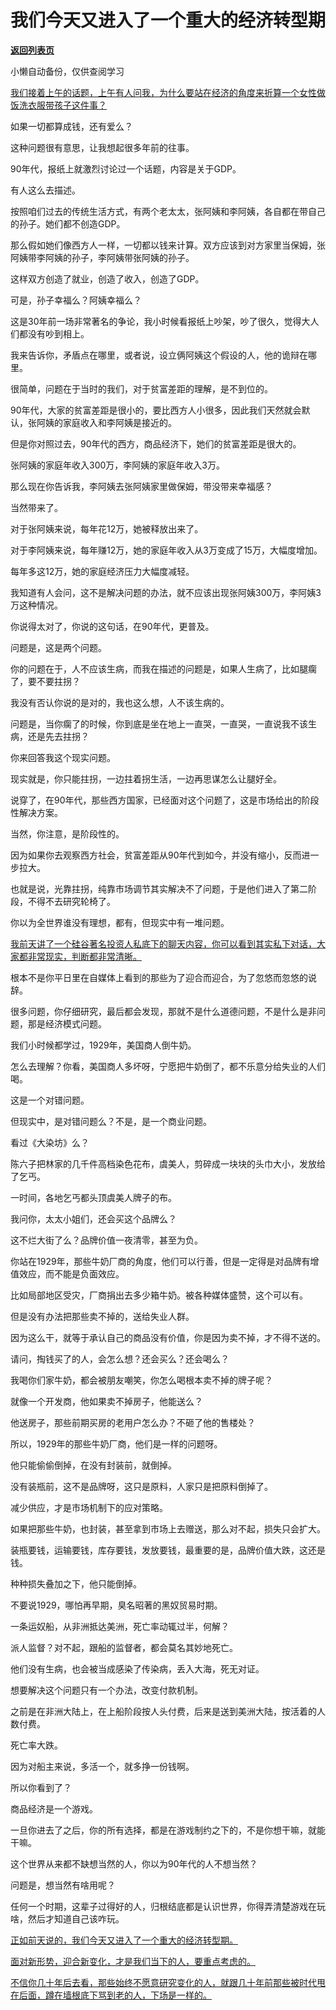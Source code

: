 # 我们今天又进入了一个重大的经济转型期

[**返回列表页**](/gzh/记忆承载3)

小懒自动备份，仅供查阅学习

[我们接着上午的话题，上午有人问我，为什么要站在经济的角度来折算一个女性做饭洗衣服带孩子这件事？](http://mp.weixin.qq.com/s?__biz=MzU0MjYwNDU2Mw==&mid=2247515807&idx=1&sn=13f77d15181008f10b3c56e2d8dace9c&chksm=fb1ad2e3cc6d5bf50d2fba7a6757c4791854f28a2f7d1a80fcb55bc8cb610e5bacb56902f1d4&scene=21#wechat_redirect)

如果一切都算成钱，还有爱么？

这种问题很有意思，让我想起很多年前的往事。

90年代，报纸上就激烈讨论过一个话题，内容是关于GDP。  

有人这么去描述。  

按照咱们过去的传统生活方式，有两个老太太，张阿姨和李阿姨，各自都在带自己的孙子。她们都不创造GDP。

那么假如她们像西方人一样，一切都以钱来计算。双方应该到对方家里当保姆，张阿姨带李阿姨的孙子，李阿姨带张阿姨的孙子。

这样双方创造了就业，创造了收入，创造了GDP。

可是，孙子幸福么？阿姨幸福么？  

这是30年前一场非常著名的争论，我小时候看报纸上吵架，吵了很久，觉得大人们都没有吵到相上。  

我来告诉你，矛盾点在哪里，或者说，设立俩阿姨这个假设的人，他的诡辩在哪里。  

很简单，问题在于当时的我们，对于贫富差距的理解，是不到位的。

90年代，大家的贫富差距是很小的，要比西方人小很多，因此我们天然就会默认，张阿姨的家庭收入和李阿姨是接近的。  

但是你对照过去，90年代的西方，商品经济下，她们的贫富差距是很大的。  

张阿姨的家庭年收入300万，李阿姨的家庭年收入3万。

那么现在你告诉我，李阿姨去张阿姨家里做保姆，带没带来幸福感？  

当然带来了。

对于张阿姨来说，每年花12万，她被释放出来了。

对于李阿姨来说，每年赚12万，她的家庭年收入从3万变成了15万，大幅度增加。

每年多这12万，她的家庭经济压力大幅度减轻。

我知道有人会问，这不是解决问题的办法，就不应该出现张阿姨300万，李阿姨3万这种情况。

你说得太对了，你说的这句话，在90年代，更普及。

问题是，这是两个问题。  

你的问题在于，人不应该生病，而我在描述的问题是，如果人生病了，比如腿瘸了，要不要拄拐？

我没有否认你说的是对的，我也这么想，人不该生病的。  

问题是，当你瘸了的时候，你到底是坐在地上一直哭，一直哭，一直说我不该生病，还是先去拄拐？  

你来回答我这个现实问题。

现实就是，你只能拄拐，一边拄着拐生活，一边再思谋怎么让腿好全。  

说穿了，在90年代，那些西方国家，已经面对这个问题了，这是市场给出的阶段性解决方案。  

当然，你注意，是阶段性的。  

因为如果你去观察西方社会，贫富差距从90年代到如今，并没有缩小，反而进一步拉大。  

也就是说，光靠拄拐，纯靠市场调节其实解决不了问题，于是他们进入了第二阶段，不得不去研究轮椅了。

你以为全世界谁没有理想，都有，但现实中有一堆问题。  

[我前天讲了一个硅谷著名投资人私底下的聊天内容，你可以看到其实私下对话，大家都非常现实，判断都非常清晰。](http://mp.weixin.qq.com/s?__biz=MzkwMzQ1MzczOQ==&mid=2247484200&idx=1&sn=540cecc2f4bb02dc3a0e201a8a40b236&chksm=c0974e6cf7e0c77a72fc1cf646e5a8bf6f279510e30738f27e07afe9a458b4add5f8b16502a8&scene=21#wechat_redirect)  

根本不是你平日里在自媒体上看到的那些为了迎合而迎合，为了忽悠而忽悠的说辞。

很多问题，你仔细研究，最后都会发现，那就不是什么道德问题，不是什么是非问题，那是经济模式问题。  

我们小时候都学过，1929年，美国商人倒牛奶。  

怎么去理解？你看，美国商人多坏呀，宁愿把牛奶倒了，都不乐意分给失业的人们喝。

这是一个对错问题。  

但现实中，是对错问题么？不是，是一个商业问题。

看过《大染坊》么？  

陈六子把林家的几千件高档染色花布，虞美人，剪碎成一块块的头巾大小，发放给了乞丐。

一时间，各地乞丐都头顶虞美人牌子的布。

我问你，太太小姐们，还会买这个品牌么？  

这不烂大街了么？品牌价值一夜清零，甚至为负。  

你站在1929年，那些牛奶厂商的角度，他们可以行善，但是一定得是对品牌有增值效应，而不能是负面效应。

比如局部地区受灾，厂商捐出去多少箱牛奶。被各种媒体盛赞，这个可以有。  

但是没有办法把那些卖不掉的，送给失业人群。

因为这么干，就等于承认自己的商品没有价值，你是因为卖不掉，才不得不送的。  

请问，掏钱买了的人，会怎么想？还会买么？还会喝么？

我喝你们家牛奶，都会被朋友嘲笑，你怎么喝根本卖不掉的牌子呢？

就像一个开发商，他如果卖不掉房子，他能送么？

他送房子，那些前期买房的老用户怎么办？不砸了他的售楼处？  

所以，1929年的那些牛奶厂商，他们是一样的问题呀。  

他只能偷偷倒掉，在没有封装前，就倒掉。  

没有装瓶前，这不是品牌呀，这只是原料，人家只是把原料倒掉了。  

减少供应，才是市场机制下的应对策略。  

如果把那些牛奶，也封装，甚至拿到市场上去赠送，那么对不起，损失只会扩大。  

装瓶要钱，运输要钱，库存要钱，发放要钱，最重要的是，品牌价值大跌，这还是钱。

种种损失叠加之下，他只能倒掉。

不要说1929，哪怕再早期，臭名昭著的黑奴贸易时期。

一条运奴船，从非洲抵达美洲，死亡率动辄过半，何解？  

派人监督？对不起，跟船的监督者，都会莫名其妙地死亡。  

他们没有生病，也会被当成感染了传染病，丢入大海，死无对证。  

想要解决这个问题只有一个办法，改变付款机制。  

之前是在非洲大陆上，在上船阶段按人头付费，后来是送到美洲大陆，按活着的人数付费。

死亡率大跌。  

因为对船主来说，多活一个，就多挣一份钱啊。  

所以你看到了？  

商品经济是一个游戏。

一旦你进去了之后，你的所有选择，都是在游戏制约之下的，不是你想干嘛，就能干嘛。  

这个世界从来都不缺想当然的人，你以为90年代的人不想当然？

问题是，想当然有啥用呢？

任何一个时期，这辈子过得好的人，归根结底都是认识世界，你得弄清楚游戏在玩啥，然后才知道自己该咋玩。  

[正如前天说的，我们今天又进入了一个重大的经济转型期。  
](http://mp.weixin.qq.com/s?__biz=MzkwMzQ1MzczOQ==&mid=2247484200&idx=1&sn=540cecc2f4bb02dc3a0e201a8a40b236&chksm=c0974e6cf7e0c77a72fc1cf646e5a8bf6f279510e30738f27e07afe9a458b4add5f8b16502a8&scene=21#wechat_redirect)

[面对新形势，迎合新变化，才是我们当下的人，要重点考虑的。  
](http://mp.weixin.qq.com/s?__biz=MzkwMzQ1MzczOQ==&mid=2247484200&idx=1&sn=540cecc2f4bb02dc3a0e201a8a40b236&chksm=c0974e6cf7e0c77a72fc1cf646e5a8bf6f279510e30738f27e07afe9a458b4add5f8b16502a8&scene=21#wechat_redirect)

[不信你几十年后去看，那些始终不愿意研究变化的人，就跟几十年前那些被时代甩在后面，蹲在墙根底下骂到老的人，下场是一样的。](http://mp.weixin.qq.com/s?__biz=MzkwMzQ1MzczOQ==&mid=2247484200&idx=1&sn=540cecc2f4bb02dc3a0e201a8a40b236&chksm=c0974e6cf7e0c77a72fc1cf646e5a8bf6f279510e30738f27e07afe9a458b4add5f8b16502a8&scene=21#wechat_redirect)


